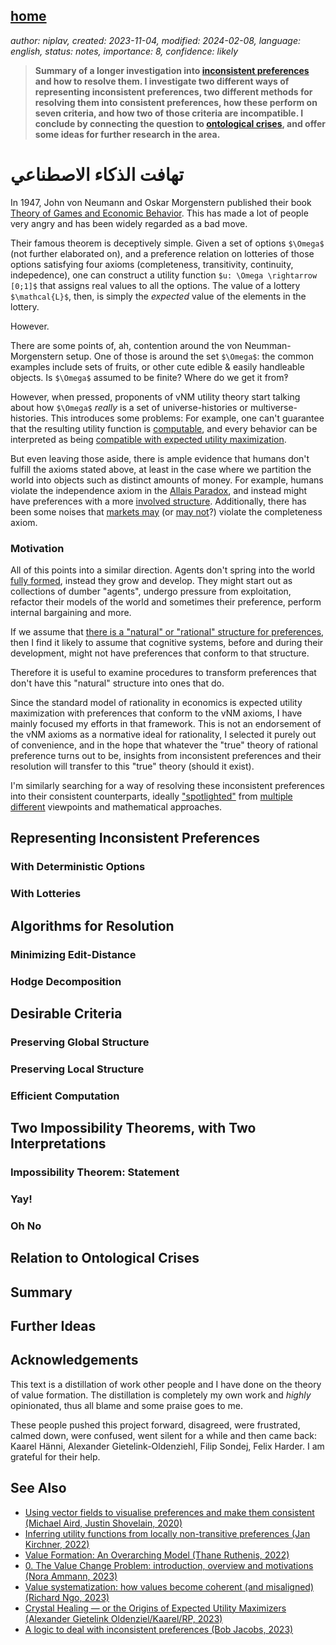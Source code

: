 [home](./index.md)
------------------

*author: niplav, created: 2023-11-04, modified: 2024-02-08, language: english, status: notes, importance: 8, confidence: likely*

> __Summary of a longer investigation into [inconsistent
preferences](./turning.html) and how to resolve them. I investigate
two different ways of representing inconsistent preferences, two
different methods for resolving them into consistent preferences,
how these perform on seven criteria, and how two of those criteria
are incompatible. I conclude by connecting the question to [ontological
crises](./cs/ai/alignment/ontological_crises/ontological_crises_in_artificial_agents_value_systems_de_blanc_2011.pdf),
and offer some ideas for further research in the area.__

تهافت الذكاء الاصطناعي
=======================

In 1947, John von Neumann and Oskar Morgenstern
published their book [Theory of Games and Economic
Behavior](https://en.wikipedia.org/wiki/Theory_of_Games_and_Economic_Behavior).
This has made a lot of people very angry and has been widely regarded
as a bad move.

Their famous theorem is deceptively simple. Given a set of options
`$\Omega$` (not further elaborated on), and a preference relation
on lotteries of those options satisfying four axioms (completeness,
transitivity, continuity, indepedence), one can construct a utility
function `$u: \Omega \rightarrow [0;1]$` that assigns real values to
all the options. The value of a lottery `$\mathcal{L}$`, then, is simply
the *expected* value of the elements in the lottery.

However.

There are some points of, ah, contention around the von
Neumman-Morgenstern setup. One of those is around the set `$\Omega$`:
the common examples include sets of fruits, or other cute edible & easily
handleable objects. Is `$\Omega$` assumed to be finite? Where do we get
it from‽

However, when pressed, proponents of vNM utility theory start talking
about how `$\Omega$` *really* is a set of universe-histories
or multiverse-histories. This introduces some problems: For
example, one can't guarantee that the resulting utility function is
[computable](https://www.lesswrong.com/s/PKKsrXtuptWzaKCjr/p/A8iGaZ3uHNNGgJeaD),
and every behavior can be interpreted as being [compatible with expected
utility maximization](https://www.lesswrong.com/posts/NxF5G6CJiof6cemTw).

But even leaving those aside, there is ample evidence that humans
don't fulfill the axioms stated above, at least in the case where
we partition the world into objects such as distinct amounts of
money. For example, humans violate the independence axiom in the
[Allais Paradox](https://en.wikipedia.org/wiki/Allais_Paradox),
and instead might have preferences with a more [involved
structure](./doc/psychology/on_the_structural_consistency_of_preferences_el_gamal_2013.pdf "On the Structural Consistency of Preferences").
Additionally, there has been some noises that [markets
may](https://www.lesswrong.com/posts/3xF66BNSC5caZuKyC/why-subagents)
(or [may
not](https://www.lesswrong.com/posts/bzmLC3J8PsknwRZbr/why-not-subagents)?)
violate the completeness axiom.

### Motivation

All of this points into a similar direction. Agents don't spring into
the world [fully formed](https://en.wikipedia.org/wiki/Athena#Birth),
instead they grow and develop. They might start out as collections of
dumber "agents", undergo pressure from exploitation, refactor their
models of the world and sometimes their preference, perform internal
bargaining and more.

If we assume that [there is a "natural" or "rational" structure for
preferences](https://www.lesswrong.com/posts/suxvE2ddnYMPJN9HD), then I
find it likely to assume that cognitive systems, before and during their
development, might not have preferences that conform to that structure.

Therefore it is useful to examine procedures to transform preferences
that don't have this "natural" structure into ones that do.

Since the standard model of rationality in economics is expected
utility maximization with preferences that conform to the vNM axioms,
I have mainly focused my efforts in that framework. This is not an
endorsement of the vNM axioms as a normative ideal for rationality,
I selected it purely out of convenience, and in the hope that whatever
the "true" theory of rational preference turns out to be, insights from
inconsistent preferences and their resolution will transfer to this
"true" theory (should it exist).

I'm similarly searching for a way of resolving these
inconsistent preferences into their consistent counterparts, ideally
["spotlighted"](https://www.lesswrong.com/posts/GhFoAxG49RXFzze5Y/what-s-so-bad-about-ad-hoc-mathematical-definitions)
from [multiple
different](https://www.lesswrong.com/posts/FWvzwCDRgcjb9sigb/why-agent-foundations-an-overly-abstract-explanation)
viewpoints and mathematical approaches.

Representing Inconsistent Preferences
--------------------------------------

### With Deterministic Options

### With Lotteries

Algorithms for Resolution
--------------------------

### Minimizing Edit-Distance

### Hodge Decomposition

Desirable Criteria
-------------------

### Preserving Global Structure

### Preserving Local Structure

### Efficient Computation

Two Impossibility Theorems, with Two Interpretations
-----------------------------------------------------

### Impossibility Theorem: Statement

### Yay!

### Oh No

Relation to Ontological Crises
-------------------------------

Summary
--------

Further Ideas
--------------

Acknowledgements
------------------

This text is a distillation of work other people and I have done on the
theory of value formation. The distillation is completely my own work
and *highly* opinionated, thus all blame and some praise goes to me.

These people pushed this project forward, disagreed, were frustrated,
calmed down, were confused, went silent for a while and then came back:
Kaarel Hänni, Alexander Gietelink-Oldenziehl, Filip Sondej, Felix Harder.
I am grateful for their help.

See Also
----------

* [Using vector fields to visualise preferences and make them consistent (Michael Aird, Justin Shovelain, 2020)](https://www.lesswrong.com/posts/ky988ePJvCRhmCwGo/using-vector-fields-to-visualise-preferences-and-make-them)
* [Inferring utility functions from locally non-transitive preferences (Jan Kirchner, 2022)](https://www.lesswrong.com/posts/QZiGEDiobFz8ropA5/inferring-utility-functions-from-locally-non-transitive)
* [Value Formation: An Overarching Model (Thane Ruthenis, 2022)](https://www.lesswrong.com/posts/kmpNkeqEGvFue7AvA/value-formation-an-overarching-model)
* [0. The Value Change Problem: introduction, overview and motivations (Nora Ammann, 2023)](https://www.lesswrong.com/s/3QXNgNKXoLrdXJwWE/p/mHQHBEuFcEWRnitp4)
* [Value systematization: how values become coherent (and misaligned) (Richard Ngo, 2023)](https://www.lesswrong.com/posts/J2kpxLjEyqh6x3oA4/value-systematization-how-values-become-coherent-and)
* [Crystal Healing — or the Origins of Expected Utility Maximizers (Alexander Gietelink Oldenziel/Kaarel/RP, 2023)](https://www.lesswrong.com/posts/tiftX2exZbrc3pNJt/)
* [A logic to deal with inconsistent preferences (Bob Jacobs, 2023)](https://bobjacobs.substack.com/p/a-logic-to-deal-with-inconsistent)
